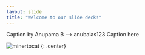 ```yaml
---
layout: slide
title: "Welcome to our slide deck!"
---
```


Caption by Anupama B --> anubalas123 Caption here

![minertocat](https://octodex.github.com/images/minertocat.png)
{: .center}
